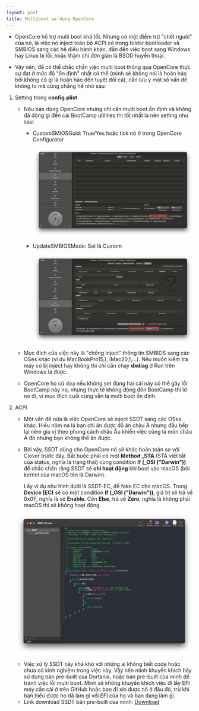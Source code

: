 ```yaml
---
layout: post
title: Multiboot sử dụng OpenCore
---
```


- OpenCore hỗ trợ multi boot khá tốt. Nhưng có một điểm trừ "chết người" của nó, là việc nó inject toàn bộ ACPI có trong folder bootloader và SMBIOS sang các hệ điều hành khác, dẫn đến việc boot sang Windows hay Linux bị lỗi, hoặc thậm chí đơn giản là BSOD huyền thoại.

- Vậy nên, để có thể chắc chắn việc multi boot thông qua OpenCore thực sự đạt ở mức độ "ổn định" nhất có thể (mình sẽ không nói là hoàn hảo bởi không có gì là hoàn hảo đến tuyệt đối cả), cần lưu ý một số vấn đề không to mà cũng chẳng hề nhỏ sau:

1. Setting trong **config.plist**

   - Nếu bạn dùng OpenCore nhưng chỉ cần multi boot ổn định và không đả động gì đến cái BootCamp utilities thì tốt nhất là nên setting như sau:

     - CustomSMIOSGuid: True/Yes hoặc tick nó ở trong OpenCore Configurator

       ![customsmbiosguid](/images/customsmbiosguid.png)

     - UpdateSMBIOSMode: Set là Custom

       ![updatesmbiosmode](/images/updatesmbiosmode.png)

   - Mục đích của việc này là "chống inject" thông tin SMBIOS sang các OSes khác (ví dụ MacBookPro15,1, iMac20,1,...). Nếu muốn kiểm tra máy có bị inject hay không thì chỉ cần chạy **dxdiag** ở Run trên Windows là được.
   - OpenCore họ cứ doạ nếu không set đúng hai cái này có thể gây lỗi BootCamp này nọ, nhưng thực tế không động đến BootCamp thì lờ nó đi, vì mục đích cuối cùng vẫn là multi boot ổn định.

2. ACPI

   - Một vấn đề nữa là việc OpenCore sẽ inject SSDT sang các OSes khác. Hiểu nôm na là bạn chỉ ăn được đồ ăn châu Á nhưng đầu bếp lại nêm gia vị theo phong cách châu Âu khiến việc cũng là món châu Á đó nhưng bạn không thể ăn được.

   - Bởi vậy, SSDT dùng cho OpenCore nó sẽ khác hoàn toàn so với Clover trước đây. Bắt buộc phải có một **Method _STA** (STA viết tắt của status, nghĩa là trạng thái) cùng condition **If (_OSI ("Darwin"))** để chắc chắn rằng SSDT sẽ **chỉ hoạt động** khi boot vào macOS (bởi kernel của macOS tên là Darwin).

     Lấy ví dụ như hình dưới là SSDT-EC, để fake EC cho macOS. Trong **Device (EC)** sẽ có một condition **If (_OSI ("Darwin"))**, giá trị sẽ trả về 0x0F, nghĩa là sẽ **Enable**. Còn **Else**, trả về **Zero**, nghĩa là không phải macOS thì sẽ không hoạt động.

   ![ec](/images/ec.png)

   - Việc xử lý SSDT này khá khó với những ai không biết code hoặc chưa có kinh nghiệm trong việc này. Vậy nên mình khuyến khích hãy sử dụng bản pre-built của Dortania, hoặc bản pre-built của mình để tránh việc lỗi multi boot. Mình sẽ không khuyến khích việc đi lấy EFI máy cần cài ở trên GitHub hoặc bạn đi xin được nó ở đâu đó, trừ khi bạn hiểu được họ đã làm gì với EFI của họ và bạn đang làm gì.
   - Link download SSDT bản pre-built của mình: [Download](https://github.com/rex-lapis/Hackintosh-Stuff)